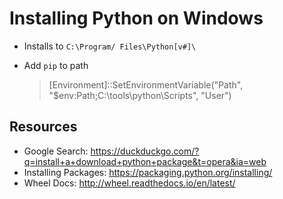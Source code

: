 # Installing Python on Windows

- Installs to `C:\Program/ Files\Python[v#]\`

- Add `pip` to path

    > [Environment]::SetEnvironmentVariable("Path", "$env:Path;C:\tools\python\Scripts\", "User")

## Resources

- Google Search: https://duckduckgo.com/?q=install+a+download+python+package&t=opera&ia=web
- Installing Packages: https://packaging.python.org/installing/
- Wheel Docs: http://wheel.readthedocs.io/en/latest/
